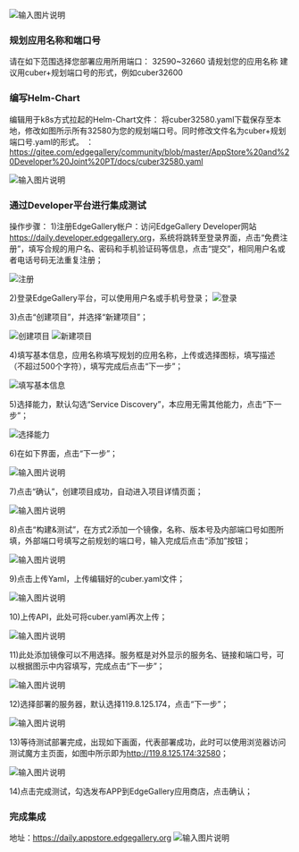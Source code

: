  ![输入图片说明](https://images.gitee.com/uploads/images/2020/1029/200226_a6e808dc_7786397.png "1.png")
### 规划应用名称和端口号
请在如下范围选择您部署应用所用端口：
32590~32660
请规划您的应用名称
建议用cuber+规划端口号的形式，例如cuber32600

### 编写Helm-Chart
编辑用于k8s方式拉起的Helm-Chart文件： 将cuber32580.yaml下载保存至本地，修改如图所示所有32580为您的规划端口号。同时修改文件名为cuber+规划端口号.yaml的形式。
：
<https://gitee.com/edgegallery/community/blob/master/AppStore%20and%20Developer%20Joint%20PT/docs/cuber32580.yaml>

![输入图片说明](https://images.gitee.com/uploads/images/2020/1030/171151_bf2df48c_7786397.png "18.png")


### 通过Developer平台进行集成测试
操作步骤：
1)注册EdgeGallery帐户：访问EdgeGallery Developer网站<https://daily.developer.edgegallery.org>，系统将跳转至登录界面，点击“免费注册”，填写合规的用户名、密码和手机验证码等信息，点击“提交”，相同用户名或者电话号码无法重复注册；

 ![注册](https://images.gitee.com/uploads/images/2020/1029/201918_774c362a_7786397.png "3.png")

2)登录EdgeGallery平台，可以使用用户名或手机号登录；
![登录](https://images.gitee.com/uploads/images/2020/1029/201947_bca4cec3_7786397.png "4.png")

3)点击“创建项目”，并选择“新建项目”；

 ![创建项目](https://images.gitee.com/uploads/images/2020/1029/200316_5314a118_7786397.png "5.png")
![新建项目](https://images.gitee.com/uploads/images/2020/1029/200326_cf840783_7786397.png "6.png")

4)填写基本信息，应用名称填写规划的应用名称，上传或选择图标，填写描述（不超过500个字符），填写完成后点击“下一步”；

 ![填写基本信息](https://images.gitee.com/uploads/images/2020/1030/171213_03dee93f_7786397.png "7.png")

5)选择能力，默认勾选“Service Discovery”，本应用无需其他能力，点击“下一步”；

 ![选择能力](https://images.gitee.com/uploads/images/2020/1029/200353_64a0a50d_7786397.png "8.png")

6)在如下界面，点击“下一步”；

 ![输入图片说明](https://images.gitee.com/uploads/images/2020/1029/200407_411cf723_7786397.png "9.png")

7)点击“确认”，创建项目成功，自动进入项目详情页面；

 ![输入图片说明](https://images.gitee.com/uploads/images/2020/1029/200418_4400cf2e_7786397.png "10.png")

8)点击“构建&测试”，在方式2添加一个镜像，名称、版本号及内部端口号如图所填，外部端口号填写之前规划的端口号，输入完成后点击“添加”按钮；

 ![输入图片说明](https://images.gitee.com/uploads/images/2020/1029/200430_6787a9b5_7786397.png "11.png")

9)点击上传Yaml，上传编辑好的cuber.yaml文件；

 ![输入图片说明](https://images.gitee.com/uploads/images/2020/1029/200450_4fd0ce01_7786397.png "12.png")

10)上传API，此处可将cuber.yaml再次上传；

 ![输入图片说明](https://images.gitee.com/uploads/images/2020/1029/200459_fcbaed38_7786397.png "13.png")

11)此处添加镜像可以不用选择。服务框是对外显示的服务名、链接和端口号，可以根据图示中内容填写，完成点击“下一步”；

 ![输入图片说明](https://images.gitee.com/uploads/images/2020/1029/200508_f4061052_7786397.png "14.png")

12)选择部署的服务器，默认选择119.8.125.174，点击“下一步”；

 ![输入图片说明](https://images.gitee.com/uploads/images/2020/1029/200530_8f1e1da5_7786397.png "15.png")

13)等待测试部署完成，出现如下画面，代表部署成功，此时可以使用浏览器访问测试魔方主页面，如图中所示即为<http://119.8.125.174:32580>；

 ![输入图片说明](https://images.gitee.com/uploads/images/2020/1029/200542_d63ab0b3_7786397.png "16.png")

14)点击完成测试，勾选发布APP到EdgeGallery应用商店，点击确认；

### 完成集成
地址：<https://daily.appstore.edgegallery.org>
 ![输入图片说明](https://images.gitee.com/uploads/images/2020/1029/200609_c5ecfcb8_7786397.png "17.png")
